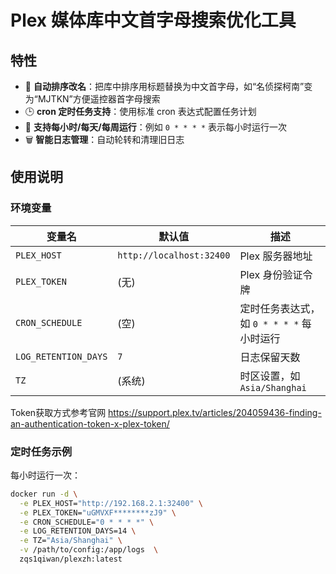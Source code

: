 # Plex 媒体库中文首字母搜索优化工具 

## 特性

- 🚀 **自动排序改名**：把库中排序用标题替换为中文首字母，如“名侦探柯南”变为“MJTKN”方便遥控器首字母搜索
- 🕒 **cron 定时任务支持**：使用标准 cron 表达式配置任务计划
- 📅 **支持每小时/每天/每周运行**：例如 `0 * * * *` 表示每小时运行一次
- 🗑️ **智能日志管理**：自动轮转和清理旧日志

## 使用说明

### 环境变量

| 变量名 | 默认值 | 描述 |
|--------|--------|------|
| `PLEX_HOST` | `http://localhost:32400` | Plex 服务器地址 |
| `PLEX_TOKEN` | (无) | Plex 身份验证令牌 | 
| `CRON_SCHEDULE` | (空) | 定时任务表达式，如 `0 * * * *` 每小时运行 |
| `LOG_RETENTION_DAYS` | `7` | 日志保留天数 |
| `TZ` | (系统) | 时区设置，如 `Asia/Shanghai` |

Token获取方式参考官网 https://support.plex.tv/articles/204059436-finding-an-authentication-token-x-plex-token/

### 定时任务示例

每小时运行一次：
```bash
docker run -d \
  -e PLEX_HOST="http://192.168.2.1:32400" \
  -e PLEX_TOKEN="uGMVXF********zJ9" \
  -e CRON_SCHEDULE="0 * * * *" \
  -e LOG_RETENTION_DAYS=14 \
  -e TZ="Asia/Shanghai" \
  -v /path/to/config:/app/logs  \
  zqs1qiwan/plexzh:latest
